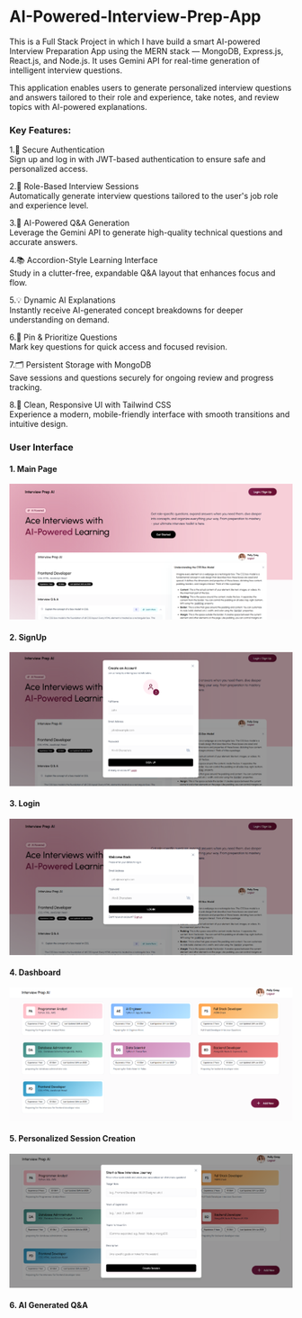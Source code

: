 # AI-Powered-Interview-Prep-App
This is a Full Stack Project in which I have build a smart AI-powered Interview Preparation App using the MERN stack — MongoDB, Express.js, React.js, and Node.js. It uses Gemini API for real-time generation of intelligent interview questions.

This application enables users to generate personalized interview questions and answers tailored to their role and experience, take notes, and review topics with AI-powered explanations.

<h3>Key Features:</h3>

1.🔐 Secure Authentication<br>
Sign up and log in with JWT-based authentication to ensure safe and personalized access.

2.🎯 Role-Based Interview Sessions<br>
Automatically generate interview questions tailored to the user's job role and experience level.

3.🧠 AI-Powered Q&A Generation<br>
Leverage the Gemini API to generate high-quality technical questions and accurate answers.

4.📚 Accordion-Style Learning Interface<br>
Study in a clutter-free, expandable Q&A layout that enhances focus and flow.

5.💡 Dynamic AI Explanations<br>
Instantly receive AI-generated concept breakdowns for deeper understanding on demand.

6.📌 Pin & Prioritize Questions<br>
Mark key questions for quick access and focused revision.

7.🗂️ Persistent Storage with MongoDB<br>
Save sessions and questions securely for ongoing review and progress tracking.

8.🎨 Clean, Responsive UI with Tailwind CSS<br>
Experience a modern, mobile-friendly interface with smooth transitions and intuitive design.

<h3>User Interface</h3>
<h4>1. Main Page</h4>
<img src="https://github.com/KhushiMahto/AI-Powered-Interview-Prep-App/blob/5083060baf97915b1ccb1f7a77f8e26f60de9d0f/InterviewPrepAI_Screenshots/MainPage.png"/>

<h4>2. SignUp</h4>
<img src="https://github.com/KhushiMahto/AI-Powered-Interview-Prep-App/blob/master/InterviewPrepAI_Screenshots/Signup.png?raw=true"/>

<h4>3. Login</h4>
<img src="https://github.com/KhushiMahto/AI-Powered-Interview-Prep-App/blob/f862689376b1c29ff6b6eaa847f847caf1325b43/InterviewPrepAI_Screenshots/Login.png" />

<h4>4. Dashboard</h4>
<img src="https://github.com/KhushiMahto/AI-Powered-Interview-Prep-App/blob/0c3a76892ae05db98af2fa3883c964f35735dc43/InterviewPrepAI_Screenshots/Dashboard.png" />

<h4>5. Personalized Session Creation</h4>
<img src="https://github.com/KhushiMahto/AI-Powered-Interview-Prep-App/blob/6f9894c11708c8225f9d5b2b7138b3bf777a78e1/InterviewPrepAI_Screenshots/SessionCreation.png" />

<h4>6. AI Generated Q&A</h4>
<img src="" />


